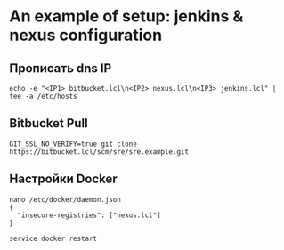 # An example of setup: jenkins & nexus configuration

## Прописать dns IP
```
echo -e "<IP1> bitbucket.lcl\n<IP2> nexus.lcl\n<IP3> jenkins.lcl" | tee -a /etc/hosts
```

## Bitbucket Pull
```
GIT_SSL_NO_VERIFY=true git clone https://bitbucket.lcl/scm/sre/sre.example.git
```


## Настройки Docker
```
nano /etc/docker/daemon.json
{
  "insecure-registries": ["nexus.lcl"]
}

service docker restart
```

